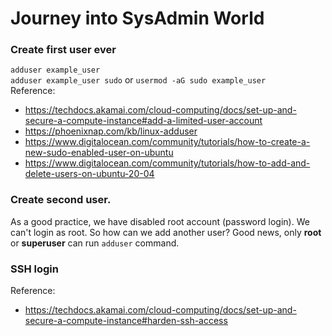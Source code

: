 # Journey into SysAdmin World
### Create first user ever
`adduser example_user` \
`adduser example_user sudo` or `usermod -aG sudo example_user` \
Reference:
- https://techdocs.akamai.com/cloud-computing/docs/set-up-and-secure-a-compute-instance#add-a-limited-user-account
- https://phoenixnap.com/kb/linux-adduser
- https://www.digitalocean.com/community/tutorials/how-to-create-a-new-sudo-enabled-user-on-ubuntu
- https://www.digitalocean.com/community/tutorials/how-to-add-and-delete-users-on-ubuntu-20-04
### Create second user.
As a good practice, we have disabled root account (password login). We can't login as root. So how can we add another user? Good news, only **root** or **superuser** can run `adduser` command.
### SSH login
Reference:
- https://techdocs.akamai.com/cloud-computing/docs/set-up-and-secure-a-compute-instance#harden-ssh-access
